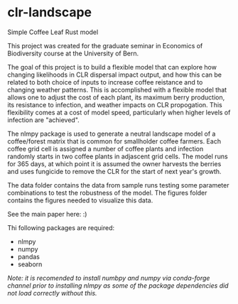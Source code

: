 # clr-landscape
Simple Coffee Leaf Rust model

This project was created for the graduate seminar in Economics of Biodiversity course at the University of Bern.

The goal of this project is to build a flexible model that can explore how changing likelihoods in CLR dispersal impact output, and how this can be related to both choice of inputs to increase coffee reistance and to changing weather patterns. This is accomplished with a flexible model that allows one to adjust the cost of each plant, its maximum berry production, its resistance to infection, and weather impacts on CLR propogation. This flexibility comes at a cost of model speed, particularly when higher levels of infection are "achieved".

The nlmpy package is used to generate a neutral landscape model of a coffee/forest matrix that is common for smallholder coffee farmers. Each coffee grid cell is assigned a number of coffee plants and infection randomly starts in two coffee plants in adjascent grid cells. The model runs for 365 days, at which point it is assumed the owner harvests the berries and uses fungicide to remove the CLR for the start of next year's growth.

The data folder contains the data from sample runs testing some parameter combinations to test the robustness of the model. The figures folder contains the figures needed to visualize this data.

See the main paper here: :)


Thi following packages are required:
- nlmpy
- numpy
- pandas
- seaborn

*Note: it is recomended to install numbpy and numpy via conda-forge channel prior to installing nlmpy as some of the package dependencies did not load correctly without this.*
